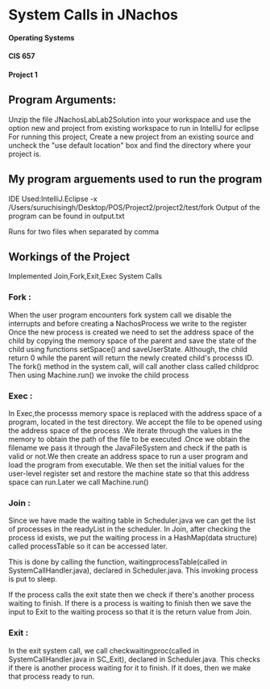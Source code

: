 # System Calls in JNachos

#### Operating Systems
#### CIS 657
#### Project 1

## Program Arguments:
Unzip the file JNachosLabLab2Solution into your workspace and use the option new and project from existing workspace to run in IntelliJ
for eclipse
For running this project, Create a new project from an existing source and uncheck the "use default location" box and find the directory where your project is.


## My program arguements used to run the program
IDE Used:IntelliJ.Eclipse
-x /Users/suruchisingh/Desktop/POS/Project2/project2/test/fork
Output of the program can be found in output.txt

Runs for two files when separated by comma 

## Workings of the Project

Implemented Join,Fork,Exit,Exec System Calls

### Fork :

When  the user program encounters fork system call we disable the interrupts and before creating a NachosProcess we write to the register
Once the new process is created we need to set the address space of the child by copying the memory space of the parent and save the state of the child using functions setSpace() and saveUserState.
Although, the child return 0 while the parent will return the newly created child's processs ID. The fork() method in the system call, will call another class called childproc
Then using Machine.run() we invoke the child process



### Exec :

In Exec,the processs memory space is replaced with the address space of a program, located in the test directory.
We accept the file to be opened using the  address space of the process .We iterate through the values in the memory to obtain the path of the file to be executed .Once we obtain the filename
we pass it through the JavaFileSystem and check if the path is valid or not.We then create an address space to run a user program and load the program from executable.
We then set the initial values for the user-level register set and restore the machine state so that this address space can run.Later we call Machine.run()


### Join :

Since we have made the waiting table in Scheduler.java we can get the list of processes in the readyList in the scheduler.
In Join, after checking the process id exists, we put the waiting process in a HashMap(data structure) called processTable so it can be accessed later.

This is done by calling the function, waitingprocessTable(called in SystemCallHandler.java), declared in Scheduler.java.
This invoking process is put to sleep. 

If the process calls the exit state then we check if there's another process waiting to finish.
If there is a process is waiting to finish then we save the input to Exit to the waiting process so that it is the return value
from Join.

### Exit :

In the exit system call, we call checkwaitingproc(called in SystemCallHandler.java in SC_Exit), declared in Scheduler.java. 
This checks if there is another process waiting for it to finish. If it does, then we make 
that process ready to run.


